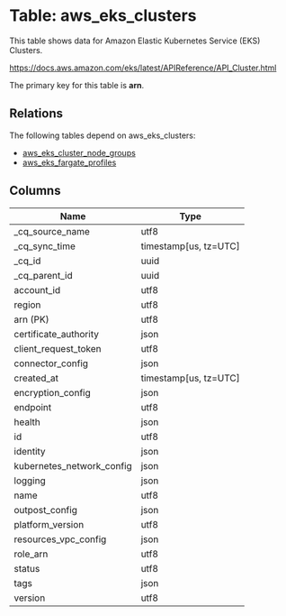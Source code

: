 # Table: aws_eks_clusters

This table shows data for Amazon Elastic Kubernetes Service (EKS) Clusters.

https://docs.aws.amazon.com/eks/latest/APIReference/API_Cluster.html

The primary key for this table is **arn**.

## Relations

The following tables depend on aws_eks_clusters:
  - [aws_eks_cluster_node_groups](aws_eks_cluster_node_groups)
  - [aws_eks_fargate_profiles](aws_eks_fargate_profiles)

## Columns

| Name          | Type          |
| ------------- | ------------- |
|_cq_source_name|utf8|
|_cq_sync_time|timestamp[us, tz=UTC]|
|_cq_id|uuid|
|_cq_parent_id|uuid|
|account_id|utf8|
|region|utf8|
|arn (PK)|utf8|
|certificate_authority|json|
|client_request_token|utf8|
|connector_config|json|
|created_at|timestamp[us, tz=UTC]|
|encryption_config|json|
|endpoint|utf8|
|health|json|
|id|utf8|
|identity|json|
|kubernetes_network_config|json|
|logging|json|
|name|utf8|
|outpost_config|json|
|platform_version|utf8|
|resources_vpc_config|json|
|role_arn|utf8|
|status|utf8|
|tags|json|
|version|utf8|